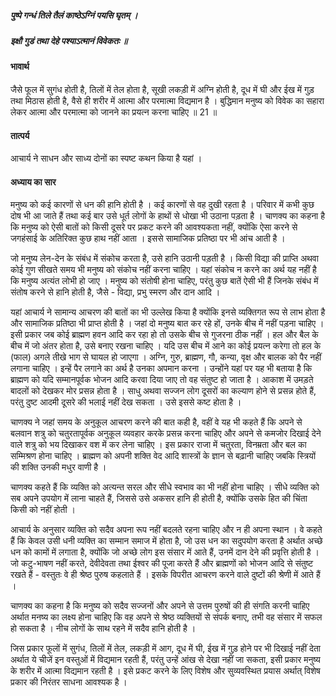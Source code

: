 ##### पुष्पे गन्धं तिले तैलं काष्ठेऽग्निं पयसि घृतम् ।
##### इक्षौ गुडं तथा देहे पश्याऽत्मानं विवेकतः ॥

#### भावार्थ

जैसे फूल में सुगंध होती है, तिलों में तेल होता है, सूखी लकड़ी में अग्नि होती है, दूध में घी और ईख में गुड़ तथा मिठास होती है, वैसे ही शरीर में आत्मा और परमात्मा विद्यमान है । बुद्धिमान मनुष्य को विवेक का सहारा लेकर आत्मा और परमात्मा को जानने का प्रयत्न करना चाहिए ॥ 21 ॥

#### तात्पर्य

आचार्य ने साधन और साध्य दोनों का स्पष्ट कथन किया है यहां ।

#### अध्याय का सार

मनुष्य को कई कारणों से धन की हानि होती है । कई कारणों से वह दुखी रहता है । परिवार में कभी कुछ दोष भी आ जाते हैं तथा कई बार उसे धूर्त लोगों के हाथों से धोखा भी उठाना पड़ता है । चाणक्य का कहना है कि मनुष्य को ऐसी बातों को किसी दूसरे पर प्रकट करने की आवश्यकता नहीं, क्योंकि ऐसा करने से जगहंसाई के अतिरिक्त कुछ हाथ नहीं आता । इससे सामाजिक प्रतिष्ठा पर भी आंच आती है ।

जो मनुष्य लेन-देन के संबंध में संकोच करता है, उसे हानि उठानी पड़ती है । किसी विद्या की प्राप्ति अथवा कोई गुण सीखते समय भी मनुष्य को संकोच नहीं करना चाहिए । यहां संकोच न करने का अर्थ यह नहीं है कि मनुष्य अत्यंत लोभी हो जाए । मनुष्य को संतोषी होना चाहिए, परंतु कुछ बातें ऐसी भी हैं जिनके संबंध में संतोष करने से हानि होती है, जैसे - विद्या, प्रभु स्मरण और दान आदि ।

यहां आचार्य ने सामान्य आचरण की बातों का भी उल्लेख किया है क्योंकि इनसे व्यक्तिगत रूप से लाभ होता है और सामाजिक प्रतिष्ठा भी प्राप्त होती है । जहां दो मनुष्य बात कर रहे हों, उनके बीच में नहीं पड़ना चाहिए । इसी प्रकार जब कोई ब्राह्मण हवन आदि कर रहा हो तो उसके बीच से गुजरना ठीक नहीं । हल और बैल के बीच में जो अंतर होता है, उसे बनाए रखना चाहिए । यदि उस बीच में आने का कोई प्रयत्न करेगा तो हल के (फाल) अगले तीखे भाग से घायल हो जाएगा । अग्नि, गुरु, ब्राह्मण, गौ, कन्या, वृक्ष और बालक को पैर नहीं लगाना चाहिए । इन्हें पैर लगाने का अर्थ है उनका अपमान करना । उन्होंने यहां पर यह भी बताया है कि ब्राह्मण को यदि सम्मानपूर्वक भोजन आदि करवा दिया जाए तो वह संतुष्ट हो जाता है । आकाश में उमड़ते बादलों को देखकर मोर प्रसन्न होता है । साधु अथवा सज्जन लोग दूसरों का कल्याण होने से प्रसन्न होते हैं, परंतु दुष्ट आदमी दूसरे की भलाई नहीं देख सकता । उसे इससे कष्ट होता है ।

चाणक्य ने जहां समय के अनुकूल आचरण करने की बात कही है, वहीं वे यह भी कहते हैं कि अपने से बलवान शत्रु को चतुरतापूर्वक अनुकूल व्यवहार करके प्रसन्न करना चाहिए और अपने से कमजोर दिखाई देने वाले शत्रु को भय दिखाकर वश में कर लेना चाहिए । इस प्रकार राजा में चतुरता, विनम्रता और बल का सम्मिश्रण होना चाहिए । ब्राह्मण को अपनी शक्ति वेद आदि शास्त्रों के ज्ञान से बढ़ानी चाहिए जबकि स्त्रियों की शक्ति उनकी मधुर वाणी है ।

चाणक्य कहते हैं कि व्यक्ति को अत्यन्त सरल और सीधे स्वभाव का भी नहीं होना चाहिए । सीधे व्यक्ति को सब अपने उपयोग में लाना चाहते हैं, जिससे उसे अकसर हानि ही होती है, क्योंकि उसके हित की चिंता किसी को नहीं होती ।

आचार्य के अनुसार व्यक्ति को सदैव अपना रूप नहीं बदलते रहना चाहिए और न ही अपना स्थान । वे कहते हैं कि केवल उसी धनी व्यक्ति का सम्मान समाज में होता है, जो उस धन का सदुपयोग करता है अर्थात अच्छे धन को कामों में लगाता है, क्योंकि जो अच्छे लोग इस संसार में आते हैं, उनमें दान देने की प्रवृत्ति होती है । जो कटु-भाषण नहीं करते, देवीदेवता तथा ईश्वर की पूजा करते हैं और ब्राह्मणों को भोजन आदि से संतुष्ट रखते हैं - वस्तुतः वे ही श्रेष्ठ पुरुष कहलाते हैं । इसके विपरीत आचरण करने वाले दुष्टों की श्रेणी में आते हैं ।

चाणक्य का कहना है कि मनुष्य को सदैव सज्जनों और अपने से उत्तम पुरुषों की ही संगति करनी चाहिए अर्थात मनष्य का लक्ष्य होना चाहिए कि वह अपने से श्रेष्ठ व्यक्तियों से संपर्क बनाए, तभी वह संसार में सफल हो सकता है । नीच लोगों के साथ रहने में सदैव हानि होती है ।

जिस प्रकार फूलों में सुगंध, तिलों में तेल, लकड़ी में आग, दूध में घी, ईख में गुड़ होने पर भी दिखाई नहीं देता अर्थात ये चीजें इन वस्तुओं में विद्यमान रहती हैं, परंतु उन्हें आंख से देखा नहीं जा सकता, इसी प्रकार मनुष्य के शरीर में आत्मा विद्यमान रहती है । इसे प्रकट करने के लिए विशेष और सुव्यवस्थित प्रयास अर्थात् विशेष प्रकार की निरंतर साधना आवश्यक है ।